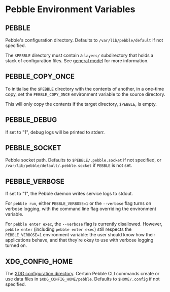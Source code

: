 # Pebble Environment Variables

## PEBBLE

Pebble's configuration directory. Defaults to `/var/lib/pebble/default` if not specified.

The `$PEBBLE` directory must contain a `layers/` subdirectory that holds a stack of configuration files. See [general model](../explanation/general-model) for more information.

## PEBBLE_COPY_ONCE

To initialise the `$PEBBLE` directory with the contents of another, in a one-time copy, set the `PEBBLE_COPY_ONCE` environment variable to the source directory.

This will only copy the contents if the target directory, `$PEBBLE`, is empty.

## PEBBLE_DEBUG

If set to "1", debug logs will be printed to stderr.

## PEBBLE_SOCKET

Pebble socket path. Defaults to `$PEBBLE/.pebble.socket` if not specified, or `/var/lib/pebble/default/.pebble.socket` if `PEBBLE` is not set.

## PEBBLE_VERBOSE

If set to "1", the Pebble daemon writes service logs to stdout.

For `pebble run`, either `PEBBLE_VERBOSE=1` or the `--verbose` flag turns on verbose logging, with the command line flag overriding the environment variable.

For `pebble enter exec`, the `--verbose` flag is currently disallowed. However, `pebble enter` (including `pebble enter exec`) still respects the `PEBBLE_VERBOSE=1` environment variable: the user should know how their applications behave, and that they're okay to use with verbose logging turned on.

## XDG_CONFIG_HOME

The [XDG configuration directory](https://specifications.freedesktop.org/basedir-spec/latest/#basics). Certain Pebble CLI commands create or use data files in `$XDG_CONFIG_HOME/pebble`. Defaults to `$HOME/.config` if not specified.
